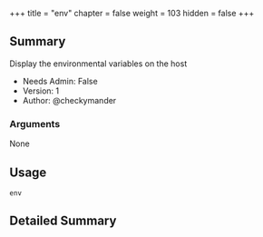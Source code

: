 +++
title = "env"
chapter = false
weight = 103
hidden = false
+++

## Summary
Display the environmental variables on the host
  
- Needs Admin: False  
- Version: 1  
- Author: @checkymander  

### Arguments

None

## Usage

```
env
```

## Detailed Summary
